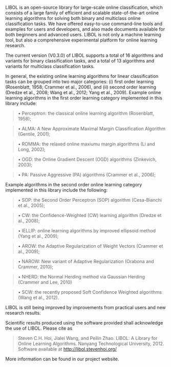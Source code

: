 LIBOL is an open-source library for large-scale online classification, which consists of a large family of efficient and scalable state-of-the-art online learning algorithms for solving both binary and multiclass online classification tasks. We have offered easy-to-use command-line tools and examples for users and developers, and also made documents available for both beginners and advanced users. LIBOL is not only a machine learning tool, but also a comprehensive experimental platform for online learning research.

The current version (V0.3.0) of LIBOL supports a total of 16 algorithms and variants for binary classification tasks, and a total of 13 algorithms and variants for multiclass classification tasks.

In general, the existing online learning algorithms for linear classification tasks can be grouped into two major categories: (i) first order learning (Rosenblatt, 1958; Crammer et al., 2006), and (ii) second order learning (Dredze et al., 2008; Wang et al., 2012; Yang et al., 2009). Example online learning algorithms in the first order learning category implemented in this library include:

> • Perceptron: the classical online learning algorithm (Rosenblatt, 1958);

> • ALMA: A New Approximate Maximal Margin Classification Algorithm (Gentile, 2001);

> • ROMMA: the relaxed online maxiumu margin algorithms (Li and Long, 2002);

> • OGD: the Online Gradient Descent (OGD) algorithms (Zinkevich, 2003);

> • PA: Passive Aggressive (PA) algorithms (Crammer et al., 2006);

Example algorithms in the second order online learning category implemented in this library include the following:

> • SOP: the Second Order Perceptron (SOP) algorithm (Cesa-Bianchi et al., 2005);

> • CW: the Confidence-Weighted (CW) learning algorithm (Dredze et al., 2008);

> • IELLIP: online learning algorithms by improved ellipsoid method (Yang et al., 2009);

> • AROW: the Adaptive Regularization of Weight Vectors (Crammer et al., 2009);

> • NAROW: New variant of Adaptive Regularization (Orabona and Crammer, 2010);

> • NHERD: the Normal Herding method via Gaussian Herding (Crammer and Lee, 2010)

> • SCW: the recently proposed Soft Confidence Weighted algorithms (Wang et al., 2012).

LIBOL is still being improved by improvements from practical users and new research results.

Scientific results produced using the software provided shall acknowledge
the use of LIBOL.
Please cite as

> Steven C.H. Hoi, Jialei Wang, and Peilin Zhao.
> LIBOL: A Library for Online Learning Algorithms.
> Nanyang Technological University, 2012.
> Software available at http://libol.stevenhoi.org/

More information can be found in our project website.